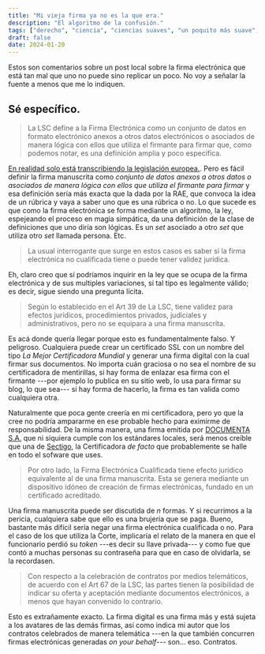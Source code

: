 ```yaml
---
title: "Mi vieja firma ya no es la que era."
description: "El algoritmo de la confusión."
tags: ["derecho", "ciencia", "ciencias suaves", "un poquito más suave", "brujería"]
draft: false
date: 2024-01-20
---
```


Estos son comentarios sobre un post local sobre la firma electrónica que está tan mal que uno no puede sino replicar un poco. No voy a señalar la fuente a menos que me lo indiquen.

## Sé específico.

> La LSC define a la Firma Electrónica como un conjunto de datos en formato electrónico anexos a otros datos electrónicos o asociados de manera lógica con ellos que utiliza el firmante para firmar que, como podemos notar, es una definición amplia y poco específica.

[En realidad solo está transcribiendo la legislación europea.](https://eur-lex.europa.eu/legal-content/ES/TXT/PDF/?uri=CELEX:32014R0910&page=112). Pero es fácil definir la firma manuscrita como _conjunto de datos anexos a otros datos o asociados de manera lógica con ellos que utiliza el firmante para firmar_ y esa definición sería más exacta que la dada por la RAE, que convoca la idea de un rúbrica y vaya a saber uno que es una rúbrica o no. Lo que sucede es que como la firma electrónica se forma mediante un algoritmo, la ley, espejeando el proceso en magia simpática, da una definición de la clase de definiciones que uno diría son lógicas. Es un _set_ asociado a otro _set_ que utiliza otro _set_ llamada persona. Etc.

> La usual interrogante que surge en estos casos es saber si la firma electrónica no cualificada tiene o puede tener validez jurídica.

Eh, claro creo que sí podríamos inquirir en la ley que se ocupa de la firma electrónica y de sus multiples variaciones, si tal tipo es legalmente válido; es decir, sigue siendo una pregunta lícita.

> Según lo establecido en el Art 39 de La LSC, tiene validez para efectos jurídicos, procedimientos privados, judiciales y administrativos, pero no se equipara a una firma manuscrita.

Es acá donde quería llegar porque esto es fundamentalmente falso. Y peligroso. Cualquiera puede crear un certificado SSL con un nombre del tipo _La Mejor Certificadora Mundial_ y generar una firma digital con la cual firmar sus documentos. No importa cuán graciosa o no sea el nombre de su certificadora de mentirillas, si hay forma de enlazar esa firma con el firmante ---por ejemplo lo publica en su sitio web, lo usa para firmar su blog, lo que sea--- si hay forma de hacerlo, la firma es tan valida como cualquiera otra.

Naturalmente que poca gente creería en mi certificadora, pero yo que la cree no podría ampararme en ese probable hecho para eximirme de responsabilidad. De la misma manera, una firma emitida por [DOCUMENTA S.A.](https://www.documenta.com.py/) que ni siquiera cumple con los estándares locales, será menos creíble que una de [Sectigo](https://www.sectigo.com/es), la Certificadora _de facto_ que probablemente se halle en todo el sofware que uses.

> Por otro lado, la Firma Electrónica Cualificada tiene efecto jurídico equivalente al de una firma manuscrita. Esta se genera mediante un dispositivo idóneo de creación de firmas electrónicas, fundado en un certificado acreditado.

Una firma manuscrita puede ser discutida de _n_ formas. Y si recurrimos a la pericia, cualquiera sabe que ello es una brujería que se paga. Bueno, bastante más difícil sería negar una firma electrónica cualificada o no. Para el caso de los que utiliza la Corte, implicaría el relato de la manera en que el funcionario perdió su _token_ ---es decir su llave privada--- y como fue que contó a muchas personas su contraseña para que en caso de olvidarla, se la recordasen.

> Con respecto a la celebración de contratos por medios telemáticos, de acuerdo con el Art 67 de la LSC, las partes tienen la posibilidad de indicar su oferta y aceptación mediante documentos electrónicos, a menos que hayan convenido lo contrario.

Esto es extrañamente exacto. La firma digital es una firma más y está sujeta a los avatares de las demás firmas, así como indica mi autor que los contratos celebrados de manera telemática ---en la que también concurren firmas electrónicas generadas _on your behalf_--- son... eso. Contratos.

